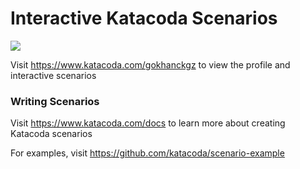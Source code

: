 # Interactive Katacoda Scenarios

[![](http://shields.katacoda.com/katacoda/gokhanckgz/count.svg)](https://www.katacoda.com/gokhanckgz "Get your profile on Katacoda.com")

Visit https://www.katacoda.com/gokhanckgz to view the profile and interactive scenarios

### Writing Scenarios
Visit https://www.katacoda.com/docs to learn more about creating Katacoda scenarios

For examples, visit https://github.com/katacoda/scenario-example
